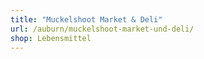 ```yaml
---
title: "Muckelshoot Market & Deli"
url: /auburn/muckelshoot-market-und-deli/
shop: Lebensmittel
---
```

